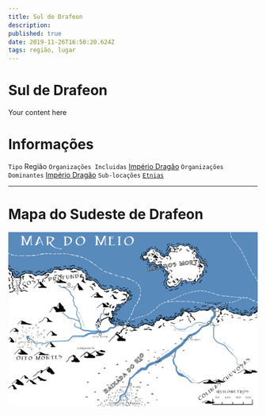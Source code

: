 ```yaml
---
title: Sul de Drafeon
description: 
published: true
date: 2019-11-26T16:50:20.624Z
tags: região, lugar
---
```


# Sul de Drafeon
Your content here

# Informações
`Tipo` Região 
`Organizações Incluidas` [Império Dragão](http://localhost/faccoes/nacoes/imperio-dragao#imperio-dragao)
`Organizações Dominantes` [Império Dragão](http://localhost/faccoes/nacoes/imperio-dragao#imperio-dragao)
`Sub-locações` 
[`Etnias`](http://localhost/lugares/plano-material/drafeon/sul-de-drafeon/etnias-do-sul-de-drafeon#etnias-do-sul-de-drafeon)

-----
# Mapa do Sudeste de Drafeon
![Sul_de_Drafeon](/uploads/mapas/sul_de_drafeon.jpg)